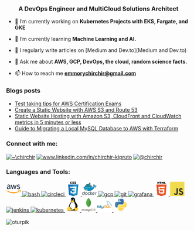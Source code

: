 <h3 align="center">A DevOps Engineer and MultiCloud Solutions Architect</h3>

- 🔭 I’m currently working on **Kubernetes Projects with EKS, Fargate, and GKE**

- 🌱 I’m currently learning **Machine Learning and AI.**

- 📝 I regularly write articles on [Medium and Dev.to](Medium and Dev.to)

- 💬 Ask me about **AWS, GCP, DevOps, the cloud, random science facts.**

- 📫 How to reach me **emmorychirchir@gmail.com**

### Blogs posts
<!-- BLOG-POST-LIST:START -->
- [Test taking tips for AWS Certification Exams](https://medium.com/@chirchir/test-taking-tips-for-aws-certification-exams-b0528f4fc2ee?source=rss-d7dfe78c8283------2)
- [Create a Static Website with AWS S3 and Route 53](https://dev.to/oturpik/create-a-static-website-with-aws-s3-and-route-53-29p)
- [Static Website Hosting with Amazon S3, CloudFront and CloudWatch metrics in 5 minutes or less](https://dev.to/oturpik/static-website-hosting-with-amazon-s3-cloudfront-and-cloudwatch-metrics-in-10-minutes-or-less-29mh)
- [Guide to Migrating a Local MySQL Database to AWS with Terraform](https://medium.com/@chirchir/guide-to-migrating-a-local-mysql-database-to-aws-with-terraform-883a3bb1d598?source=rss-d7dfe78c8283------2)
<!-- BLOG-POST-LIST:END -->

<h3 align="left">Connect with me:</h3>
<p align="left">
<a href="https://dev.to/~\chirchir" target="blank"><img align="center" src="https://raw.githubusercontent.com/rahuldkjain/github-profile-readme-generator/master/src/images/icons/Social/devto.svg" alt="~\chirchir" height="30" width="40" /></a>
<a href="https://linkedin.com/in/www.linkedin.com/in/chirchir-kipruto" target="blank"><img align="center" src="https://raw.githubusercontent.com/rahuldkjain/github-profile-readme-generator/master/src/images/icons/Social/linked-in-alt.svg" alt="www.linkedin.com/in/chirchir-kipruto" height="30" width="40" /></a>
<a href="https://medium.com/@chirchir" target="blank"><img align="center" src="https://raw.githubusercontent.com/rahuldkjain/github-profile-readme-generator/master/src/images/icons/Social/medium.svg" alt="@chirchir" height="30" width="40" /></a>
</p>

<h3 align="left">Languages and Tools:</h3>
<p align="left"> <a href="https://aws.amazon.com" target="_blank" rel="noreferrer"> <img src="https://raw.githubusercontent.com/devicons/devicon/master/icons/amazonwebservices/amazonwebservices-original-wordmark.svg" alt="aws" width="40" height="40"/> </a> <a href="https://www.gnu.org/software/bash/" target="_blank" rel="noreferrer"> <img src="https://www.vectorlogo.zone/logos/gnu_bash/gnu_bash-icon.svg" alt="bash" width="40" height="40"/> </a> <a href="https://circleci.com" target="_blank" rel="noreferrer"> <img src="https://www.vectorlogo.zone/logos/circleci/circleci-icon.svg" alt="circleci" width="40" height="40"/> </a> <a href="https://www.w3schools.com/css/" target="_blank" rel="noreferrer"> <img src="https://raw.githubusercontent.com/devicons/devicon/master/icons/css3/css3-original-wordmark.svg" alt="css3" width="40" height="40"/> </a> <a href="https://www.docker.com/" target="_blank" rel="noreferrer"> <img src="https://raw.githubusercontent.com/devicons/devicon/master/icons/docker/docker-original-wordmark.svg" alt="docker" width="40" height="40"/> </a> <a href="https://cloud.google.com" target="_blank" rel="noreferrer"> <img src="https://www.vectorlogo.zone/logos/google_cloud/google_cloud-icon.svg" alt="gcp" width="40" height="40"/> </a> <a href="https://git-scm.com/" target="_blank" rel="noreferrer"> <img src="https://www.vectorlogo.zone/logos/git-scm/git-scm-icon.svg" alt="git" width="40" height="40"/> </a> <a href="https://grafana.com" target="_blank" rel="noreferrer"> <img src="https://www.vectorlogo.zone/logos/grafana/grafana-icon.svg" alt="grafana" width="40" height="40"/> </a> <a href="https://www.w3.org/html/" target="_blank" rel="noreferrer"> <img src="https://raw.githubusercontent.com/devicons/devicon/master/icons/html5/html5-original-wordmark.svg" alt="html5" width="40" height="40"/> </a> <a href="https://developer.mozilla.org/en-US/docs/Web/JavaScript" target="_blank" rel="noreferrer"> <img src="https://raw.githubusercontent.com/devicons/devicon/master/icons/javascript/javascript-original.svg" alt="javascript" width="40" height="40"/> </a> <a href="https://www.jenkins.io" target="_blank" rel="noreferrer"> <img src="https://www.vectorlogo.zone/logos/jenkins/jenkins-icon.svg" alt="jenkins" width="40" height="40"/> </a> <a href="https://kubernetes.io" target="_blank" rel="noreferrer"> <img src="https://www.vectorlogo.zone/logos/kubernetes/kubernetes-icon.svg" alt="kubernetes" width="40" height="40"/> </a> <a href="https://www.linux.org/" target="_blank" rel="noreferrer"> <img src="https://raw.githubusercontent.com/devicons/devicon/master/icons/linux/linux-original.svg" alt="linux" width="40" height="40"/> </a> <a href="https://www.mongodb.com/" target="_blank" rel="noreferrer"> <img src="https://raw.githubusercontent.com/devicons/devicon/master/icons/mongodb/mongodb-original-wordmark.svg" alt="mongodb" width="40" height="40"/> </a> <a href="https://www.mysql.com/" target="_blank" rel="noreferrer"> <img src="https://raw.githubusercontent.com/devicons/devicon/master/icons/mysql/mysql-original-wordmark.svg" alt="mysql" width="40" height="40"/> </a> <a href="https://www.python.org" target="_blank" rel="noreferrer"> <img src="https://raw.githubusercontent.com/devicons/devicon/master/icons/python/python-original.svg" alt="python" width="40" height="40"/> </a> </p>

<p><img align="center" src="https://github-readme-stats.vercel.app/api/top-langs?username=oturpik&show_icons=true&locale=en&layout=compact" alt="oturpik" /></p>
